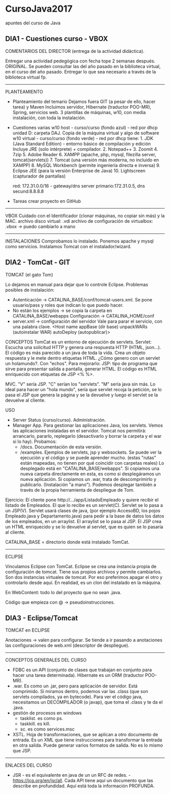 # CursoJava2017
apuntes del curso de Java

DIA1 - Cuestiones curso - VBOX
-------------------------------------------------------------------------------------------
COMENTARIOS DEL DIRECTOR (entrega de la actividad didáctica).

Entregar una actividad pedegógica con fecha tope 2 semanas después. ORIGINAL. 
Se pueden consultar las del año pasado en la biblioteca virtual, en el curso del año pasado.
Entregar lo que sea necesario a través de la biblioteca virtual fp.
___________________________________________________________________________________________
PLANTEAMIENTO
- Planteamiento del temario 
	Dejamos fuera GIT (a pesar de ello, hacer tarea) y Maven
	Incluimos servidor, Hibernate (traductor POO-MR), Spring, servicios web.
	3 plantillas de máquinas, w10, con media instalación, con toda la instalación.
- Cuestiones varias
	w10 host - curso/curso (fondo azul) - red por dhcp
		unidad D: carpeta DAJ. Copia de la máquina virtual y algo de software
	w10 virtual - curso/curso (fondo verde) - red por dhcp
		tiene:
			1. JDK (Java Standard Edition) - entorno básico de compilación y edición
				Incluye JRE (solo intérprete) + compilador.
			2. Notepad++
			3. Zoomit
			4. 7zip
			5. Adobe Reader
			6. XAMPP (apache, php, mysql, filezilla server, tomcat(servlets))
			7. Tomcat (una versión más moderna, no incluido en XAMPP)
			8. MySQL Workbench (permite ingeniería directa e inversa)
			9. Eclipse JEE (para la versión Enterprise de Java)
			10. Lightscreen (capturador de pantallas)
			
	red: 172.31.0.0/16 - gateway/dns server primario:172.31.0.5, dns secund:8.8.8.8
- Tareas
	crear proyecto en GitHub

___________________________________________________________________________________________
VBOX 
	Cuidado con el Identificador (clonar máquinas, no copiar sin más) y la MAC.
	archivo disco virtual: .vdi
	archivo de configuración de virtualbox: .vbox -> puedo cambiarlo a mano
___________________________________________________________________________________________
INSTALACIONES
Comprobamos lo instalado. 
Ponemos apache y mysql como servicios. 
Instalamos Tomcat con el instalador/wizard.


DIA2 - TomCat - GIT
-------------------------------------------------------------------------------------------
TOMCAT (el gato Tom)

Lo dejamos en manual para dejar que lo controle Eclipse.
Problemas posibles de instalación:
- Autenticación -> CATALINA_BASE/conf/tomcat-users.xml. Se pone usuario/pass y roles que indican lo que puedo hacer.
- No están los ejemplos -> se copia la carpeta en CATALINA_BASE/webapps
Configuración -> CATALINA_HOME/conf
- server.xml -> configuración del servidor
	<Server> Vale para parar el servicio, con una palabra clave.
	<Engine><Realm><Host name appBase (dir base) unpackWARs (autoinstalar WAR) autoDeploy (autopublicar)>


CONCEPTOS
TomCat es un entorno de ejecución de servlets.
Servlet: Escucha una solicitud HTTP y genera una respuesta HTTP (HTML, json...).
	El código es más parecido a un java de toda la vida.
	Crea un objeto respuesta y le mete dentro etiquetas HTML.
¿Cómo genero con un servlet un holamundo?. Con "echos". Para mejorarlo:
JSP: tipo de programa que sirve para presentar salida a pantalla, generar HTML.
	El código es HTML enriquecido con etiquetas de JSP <% %>. 

MVC. "V" sería JSP. "C" serían los "servlets". "M" sería java sin más.
	Lo ideal para hacer un "hola mundo", sería que servlet recoja la petición,
	se lo pasa el JSP que genera la página y se la devuelve y luego el servlet
	se la devuelve al cliente.

USO 
- Server Status (curso/curso). Administración.
- Manager App. 
Para gestionar las aplicaciones Java, los servlets. Vemos las aplicaciones instaladas en el servidor. 
Tomcat nos  permitirá: arrancarlo, pararlo, replegarlo (desactivarlo y borrar la carpeta y el war si lo hay).
Probamos:
	- /docs. Documentación de esta versión.
	- /examples. Ejemplos de servlets, jsp y websockets. 
		Se puede ver la ejecución y el código y se puede aprender mucho.
	(estas "rutas" están mapeadas, no tienen por qué coincidir con carpetas reales)
Lo desplegado está en "CATALINA_BASE/webapps". 
	Si copiamos una nueva carpeta directamente en esta, es como si desplegáramos un nueva aplicación. 
	Si copiamos un .war, trata de descomprimirlo y publicarlo. (Instalación "a mano").
Podemos desplegar también a través de la propia herramienta de despliegue de Tom.

Ejercicio: El cliente pone http://.../app/ListadoEmpleado y quiere recibir el listado de Empleados.
El que lo recibe es un servlet(C). Servlet se lo pasa a un JSP(V). Servlet usará clases de java,
(por ejemplo AccesoBD, los pojos Empleado.java y Departamento.java) para pedir a la base de datos los
datos de los empleados, en un arraylist. El arraylist se lo pasa al JSP. El JSP crea un HTML enriquecido
y se lo devuelve al servlet, que es quien se lo pasaría al cliente.

CATALINA_BASE = directorio donde está instalado TomCat.
__________________________________________________________________________________________________
ECLIPSE

Vinculamos Eclipse con TomCat. Eclipse se crea una instancia propia de configuración de tomcat.
Tiene sus propios archivos y permite cambiarlos. Son dos instancias virtuales de tomcat. Por eso
preferimos apagar el otro y controlarlo desde aquí. En realidad, es un clon del instalado en la 
máquina.

En WebContent: todo lo del proyecto que no sean .java.

Código que empieza con @ -> pseudoinstrucciones.

DIA3 - Eclipse/Tomcat
-------------------------------------------------------------------------------------------
TOMCAT en ECLIPSE

Anotaciones -> valen para configurar. Se tiende a ir pasando a anotaciones las configuraciones de
web.xml (descriptor de despliegue).

---------------------------------------------------------------------------------------------------
CONCEPTOS GENERALES DEL CURSO
- FDBC es un API (conjunto de clases que trabajan en conjunto para hacer una tarea determinada). 
Hibernate es un ORM (traductor POO-MR).
- .war. Es como un .jar, pero para aplicación de servidor. Está comprimido. Si miramos dentro, 
podemos var las .class (que son servlets compilados, ya en bytecode). Para ver el código java,
necesitamos un DECOMPILADOR (o javap), que toma el .class y te da el .java.
- gestión de procesos en windows
	- tasklist. es como ps.
	- taskkill. es kill.
	- sc. es como services.msc
- XSTL. Hoja de transformaciones, que se aplican a otro documento de entrada. Es un XML que tiene
instrucciones para transformar la entrada en otra salida. Puede generar varios formatos de salida.
No es lo mismo que JSP.
___________________________________________________________________________________________________
ENLACES DEL CURSO
* JSR - es el equivalente en java de un un RFC de redes. - https://jcp.org/en/jsr/all. Cada API tiene
aquí un documento que las describe en profundidad. Aquí está toda la información PROFUNDA.
